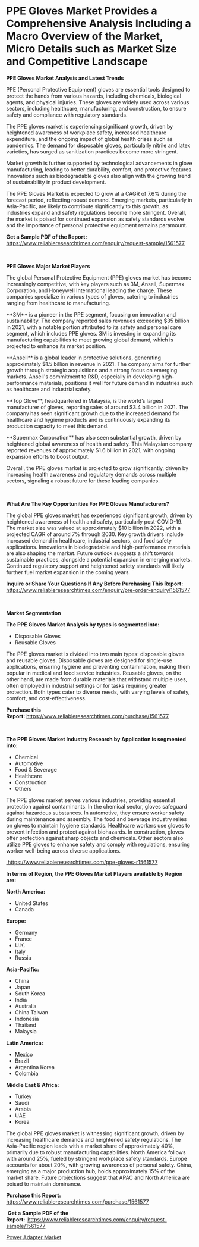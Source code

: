 <p><h1>PPE Gloves Market Provides a Comprehensive Analysis Including a Macro Overview of the Market, Micro Details such as Market Size and Competitive Landscape</h1></p><p><strong>PPE Gloves Market Analysis and Latest Trends</strong></p>
<p><p>PPE (Personal Protective Equipment) gloves are essential tools designed to protect the hands from various hazards, including chemicals, biological agents, and physical injuries. These gloves are widely used across various sectors, including healthcare, manufacturing, and construction, to ensure safety and compliance with regulatory standards.</p><p>The PPE gloves market is experiencing significant growth, driven by heightened awareness of workplace safety, increased healthcare expenditure, and the ongoing impact of global health crises such as pandemics. The demand for disposable gloves, particularly nitrile and latex varieties, has surged as sanitization practices become more stringent. </p><p>Market growth is further supported by technological advancements in glove manufacturing, leading to better durability, comfort, and protective features. Innovations such as biodegradable gloves also align with the growing trend of sustainability in product development. </p><p>The PPE Gloves Market is expected to grow at a CAGR of 7.6% during the forecast period, reflecting robust demand. Emerging markets, particularly in Asia-Pacific, are likely to contribute significantly to this growth, as industries expand and safety regulations become more stringent. Overall, the market is poised for continued expansion as safety standards evolve and the importance of personal protective equipment remains paramount.</p></p>
<p><strong>Get a Sample PDF of the Report:&nbsp;</strong> <a href="https://www.reliableresearchtimes.com/enquiry/request-sample/1561577?utm_campaign=2229&utm_medium=2&utm_source=Github&utm_content=ia&utm_term=05022025&utm_id=ppe-gloves">https://www.reliableresearchtimes.com/enquiry/request-sample/1561577</a></p>
<p>&nbsp;</p>
<p><strong>PPE Gloves Major Market Players</strong></p>
<p><p>The global Personal Protective Equipment (PPE) gloves market has become increasingly competitive, with key players such as 3M, Ansell, Supermax Corporation, and Honeywell International leading the charge. These companies specialize in various types of gloves, catering to industries ranging from healthcare to manufacturing.</p><p>**3M** is a pioneer in the PPE segment, focusing on innovation and sustainability. The company reported sales revenues exceeding $35 billion in 2021, with a notable portion attributed to its safety and personal care segment, which includes PPE gloves. 3M is investing in expanding its manufacturing capabilities to meet growing global demand, which is projected to enhance its market position.</p><p>**Ansell** is a global leader in protective solutions, generating approximately $1.5 billion in revenue in 2021. The company aims for further growth through strategic acquisitions and a strong focus on emerging markets. Ansell's commitment to R&D, especially in developing high-performance materials, positions it well for future demand in industries such as healthcare and industrial safety.</p><p>**Top Glove**, headquartered in Malaysia, is the world’s largest manufacturer of gloves, reporting sales of around $3.4 billion in 2021. The company has seen significant growth due to the increased demand for healthcare and hygiene products and is continuously expanding its production capacity to meet this demand.</p><p>**Supermax Corporation** has also seen substantial growth, driven by heightened global awareness of health and safety. This Malaysian company reported revenues of approximately $1.6 billion in 2021, with ongoing expansion efforts to boost output.</p><p>Overall, the PPE gloves market is projected to grow significantly, driven by increasing health awareness and regulatory demands across multiple sectors, signaling a robust future for these leading companies.</p></p>
<p>&nbsp;</p>
<p><strong>What Are The Key Opportunities For PPE Gloves Manufacturers?</strong></p>
<p><p>The global PPE gloves market has experienced significant growth, driven by heightened awareness of health and safety, particularly post-COVID-19. The market size was valued at approximately $10 billion in 2022, with a projected CAGR of around 7% through 2030. Key growth drivers include increased demand in healthcare, industrial sectors, and food safety applications. Innovations in biodegradable and high-performance materials are also shaping the market. Future outlook suggests a shift towards sustainable practices, alongside a potential expansion in emerging markets. Continued regulatory support and heightened safety standards will likely further fuel market expansion in the coming years.</p></p>
<p><strong>Inquire or Share Your Questions If Any Before Purchasing This Report:</strong> <a href="https://www.reliableresearchtimes.com/enquiry/pre-order-enquiry/1561577?utm_campaign=2229&utm_medium=2&utm_source=Github&utm_content=ia&utm_term=05022025&utm_id=ppe-gloves">https://www.reliableresearchtimes.com/enquiry/pre-order-enquiry/1561577</a></p>
<p>&nbsp;</p>
<p><strong>Market Segmentation</strong></p>
<p><strong>The PPE Gloves Market Analysis by types is segmented into:</strong></p>
<p><ul><li>Disposable Gloves</li><li>Reusable Gloves</li></ul></p>
<p><p>The PPE gloves market is divided into two main types: disposable gloves and reusable gloves. Disposable gloves are designed for single-use applications, ensuring hygiene and preventing contamination, making them popular in medical and food service industries. Reusable gloves, on the other hand, are made from durable materials that withstand multiple uses, often employed in industrial settings or for tasks requiring greater protection. Both types cater to diverse needs, with varying levels of safety, comfort, and cost-effectiveness.</p></p>
<p><strong>Purchase this Report:&nbsp;</strong><a href="https://www.reliableresearchtimes.com/purchase/1561577?utm_campaign=2229&utm_medium=2&utm_source=Github&utm_content=ia&utm_term=05022025&utm_id=ppe-gloves">https://www.reliableresearchtimes.com/purchase/1561577</a></p>
<p>&nbsp;</p>
<p><strong>The PPE Gloves Market Industry Research by Application is segmented into:</strong></p>
<p><ul><li>Chemical</li><li>Automotive</li><li>Food & Beverage</li><li>Healthcare</li><li>Construction</li><li>Others</li></ul></p>
<p><p>The PPE gloves market serves various industries, providing essential protection against contaminants. In the chemical sector, gloves safeguard against hazardous substances. In automotive, they ensure worker safety during maintenance and assembly. The food and beverage industry relies on gloves to maintain hygiene standards. Healthcare workers use gloves to prevent infection and protect against biohazards. In construction, gloves offer protection against sharp objects and chemicals. Other sectors also utilize PPE gloves to enhance safety and comply with regulations, ensuring worker well-being across diverse applications.</p></p>
<p><a href="https://www.reliableresearchtimes.com/ppe-gloves-r1561577?utm_campaign=2229&utm_medium=2&utm_source=Github&utm_content=ia&utm_term=05022025&utm_id=ppe-gloves">&nbsp;https://www.reliableresearchtimes.com/ppe-gloves-r1561577</a></p>
<p><strong>In terms of Region, the PPE Gloves Market Players available by Region are:</strong></p>
<p>
    <p> <strong> North America: </strong>
        <ul>
            <li>United States</li>
            <li>Canada</li>
        </ul>
        </p> 
    <p> <strong> Europe: </strong>
        <ul>
            <li>Germany</li>
            <li>France</li>
            <li>U.K.</li>
            <li>Italy</li>
            <li>Russia</li>
        </ul>
        </p> 
    <p> <strong> Asia-Pacific: </strong>
        <ul>
            <li>China</li>
            <li>Japan</li>
            <li>South Korea</li>
            <li>India</li>
            <li>Australia</li>
            <li>China Taiwan</li>
            <li>Indonesia</li>
            <li>Thailand</li>
            <li>Malaysia</li>
        </ul>
        </p> 
    <p> <strong> Latin America: </strong>
        <ul>
            <li>Mexico</li>
            <li>Brazil</li>
            <li>Argentina Korea</li>
            <li>Colombia</li>
        </ul>
        </p> 
    <p> <strong> Middle East & Africa: </strong>
        <ul>
            <li>Turkey</li>
            <li>Saudi</li>
            <li>Arabia</li>
            <li>UAE</li>
            <li>Korea</li>
        </ul>
    </p>
    </p>
<p><p>The global PPE gloves market is witnessing significant growth, driven by increasing healthcare demands and heightened safety regulations. The Asia-Pacific region leads with a market share of approximately 40%, primarily due to robust manufacturing capabilities. North America follows with around 25%, fueled by stringent workplace safety standards. Europe accounts for about 20%, with growing awareness of personal safety. China, emerging as a major production hub, holds approximately 15% of the market share. Future projections suggest that APAC and North America are poised to maintain dominance.</p></p>
<p><strong>Purchase this Report: </strong><a href="https://www.reliableresearchtimes.com/purchase/1561577?utm_campaign=2229&utm_medium=2&utm_source=Github&utm_content=ia&utm_term=05022025&utm_id=ppe-gloves">https://www.reliableresearchtimes.com/purchase/1561577</a></p>
<p>&nbsp;<strong>Get a Sample PDF of the Report:&nbsp;&nbsp;</strong><a href="https://www.reliableresearchtimes.com/enquiry/request-sample/1561577?utm_campaign=2229&utm_medium=2&utm_source=Github&utm_content=ia&utm_term=05022025&utm_id=ppe-gloves">https://www.reliableresearchtimes.com/enquiry/request-sample/1561577</a></p>
<p><strong></strong></p>
<p><p><a href="https://github.com/DianaWilson796/Market-Research-Report-List-1/blob/main/power-adapter-market.md?utm_campaign=2229&utm_medium=2&utm_source=Github&utm_content=ia&utm_term=05022025&utm_id=ppe-gloves">Power Adapter Market</a></p></p>